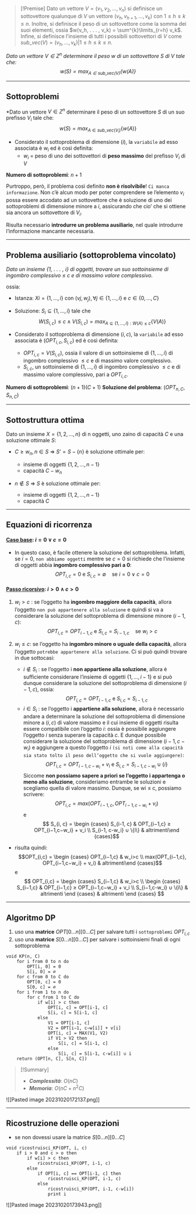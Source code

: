 >[!Premise]
>Dato un vettore $V = (v_1, v_2, . . . , v_n)$ si definisce un sottovettore qualunque di $V$ un vettore $(v_h, v_{h+1}, . . . , v_k)$ con $1 ≤ h ≤ k ≤ n$. Inoltre, si definisce il peso di un sottovettore come la somma dei suoi elementi, ossia $w(v_h, . . . , v_k) = \sum^{k}\limits_{r=h} v_k$. 
>Infine, si definisce l’insieme di tutti i possibili sottovettori di $V$ come $sub\_vec(V) = {(v_h, . . . , v_k) | 1 ≤ h ≤ k ≤ n}$.

*Dato un vettore $V ∈ Z^n$ determinare il peso $w$ di un sottovettore $S$ di $V$ tale che: $$w(S) = max_{A∈sub\_vec(V)}\{w(A)\}$$*

--- 
## Sottoproblemi

*Dato un vettore $V ∈ Z^n$ determinare il peso di un sottovettore $S$ di un suo prefisso $V_i$ tale che: $$w(S) = max_{A∈sub\_vec(V_i)}\{w(A)\}$$
- Considerato il sottoproblema di dimensione $(i)$, la `variabile` ad esso associata è $w_i$ ed è così definita:
	- $w_i$ = peso di uno dei sottovettori di **peso massimo** del prefisso $V_i$ di $V$

**Numero di sottoproblemi**: $n+1$

Purtroppo, però, il problema così definito **non è risolvibile**! `Ci manca informazione`.
Non c’è alcun modo per poter comprendere se l’elemento $v_i$ possa essere accodato ad un sottovettore che è soluzione di uno dei sottoproblemi di dimensione minore a $i$, assicurando che cio’ che si ottiene sia ancora un sottovettore di $V_i$.

Risulta necessario **introdurre un problema ausiliario**, nel quale introdurre l’informazione mancante necessaria.

---
## Problema ausiliario (sottoproblema vincolato)

*Dato un insieme {1, . . . , i} di oggetti, trovare un suo sottoinsieme di ingombro complessivo ≤ c e di massimo valore complessivo.*

ossia: 
- Istanza: $Xi = \{1, . . . , i\}$ con $(vj , w_j), ∀j ∈ \{1, . . . , i\}$ e $c ∈ \{0, . . . , C\}$
- Soluzione: $S_i ⊆ \{1, . . . , i\}$ tale che $$W(S_{i,c}) ≤ c ∧ V(S_{i,c}) = max_{A⊆\{1,...,i\}: W(A)≤c} \{V(A)\}$$

- Considerato il sottoproblema di dimensione $(i, c)$, la `variabile` ad esso associata è $(OPT_{i, c} , S_{i, c})$ ed è così definita:
	- $OPT_{i, c} = V(S_{i, c})$, ossia il valore di un sottoinsieme di $\{1, . . . , i\}$ di ingombro complessivo $≤ c$ e di massimo valore complessivo. 
	- $S_{i, c}$, un sottoinsieme di $\{1, . . . , i\}$ di ingombro complessivo $≤ c$ e di massimo valore complessivo, pari a $OPT_{i, c}$.

**Numero di sottoproblemi**: $(n+1)(C+1)$
**Soluzione del problema**: $(OPT_{n, C} , S_{n, C})$

---
## Sottostruttura ottima

Dato un insieme $X = \{1, 2, …, n\}$ di n oggetti, uno zaino di capacità $C$ e una soluzione ottimale $S$:

- $C ≥ w_n, n ∈ S$ ⇒ $S’ = S-\{n\}$ è soluzione ottimale per: 
	- insieme di oggetti $\{1, 2, …, n-1\}$
	- capacità $C - w_n$

- $n ∉ S$ ⇒ $S$ è soluzione ottimale per: 
	- insieme di oggetti $\{1, 2, …, n-1\}$
	- capacità $C$

---
## Equazioni di ricorrenza

#### <u>**Caso base**</u>: $i = 0 ∨ c = 0$
- In questo caso, è facile ottenere la soluzione del sottoproblema. Infatti, se $i = 0$, `non abbiamo oggetti` mentre se $c = 0$ si richiede che l’insieme di oggetti abbia **ingombro complessivo pari a 0**:
$$OPT_{i, c} = 0 \text{ e } S_{i, c} = ∅ \quad\text{se } i = 0 ∨ c = 0$$

#### <u>**Passo ricorsivo**</u>: $i > 0 ∧ c > 0$
1. $w_i > c$ : 
	se l’oggetto ha **ingombro maggiore della capacità**, allora l’oggetto `non può appartenere alla soluzione` e quindi si va a considerare la soluzione del sottoproblema di dimensione minore $(i−1, c)$:
	$$OPT_{i, c} = OPT_{i-1, c} \text{ e } S_{i, c} = S_{i-1, c} \quad\text{se } w_i > c$$

2. $w_i ≤ c$: se l’oggetto ha **ingombro minore o uguale della capacità**, allora l’oggetto `potrebbe appartenere alla soluzione`. Ci si può quindi trovare in due sottocasi:
	- $i \not\in S_i$ : se l’oggetto i **non appartiene alla soluzione**, allora è sufficiente considerare l’insieme di oggetti $\{1, . . . , i − 1\}$ e si può dunque considerare la soluzione del sottoproblema di dimensione $(i−1, c)$, ossia: $$OPT_{i, c} = OPT_{i-1, c} \text{ e } S_{i, c} = S_{i-1, c}$$
	- $i ∈ S_i$ : se l’oggetto i **appartiene alla soluzione**, allora è necessario andare a determinare la soluzione del sottoproblema di dimensione minore a $(i, c)$ di valore massimo e il cui insieme di oggetti risulta essere compatibile con l’oggetto $i$: ossia è possibile aggiungere l’oggetto $i$ senza superare la capacità $c$. E dunque possibile considerare la soluzione del sottoproblema di dimensione $(i − 1, c − w_i)$ e aggiungere a questo l’oggetto $i$ `(si noti come alla capacità sia stato tolto il peso dell’oggetto che si vuole aggiungere)`: $$OPT_{i, c} = OPT_{i-1, c-w_i}+v_i \text{ e } S_{i, c} = S_{i-1, c-w_i} ∪ \{i\}$$
	Siccome **non possiamo sapere a priori se l’oggetto i appartenga o meno alla soluzione**, consideriamo entrambe le soluzioni e scegliamo quella di valore massimo. Dunque, se wi ≤ c, possiamo scrivere: $$OPT_{i,c} = max(OPT_{i−1,c}, OPT_{i−1,c−w_i} + v_i)$$
	e $$ S_{i, c} = \begin {cases} S_{i-1, c} & OPT_{i−1,c} ≥ OPT_{i−1,c−w_i} + v_i \\ S_{i-1, c-w_i} ∪ \{i\} & altrimenti\end {cases}$$
- risulta quindi: 
$$OPT_{i,c} = \begin {cases} OPT_{i−1,c} & w_i>c \\ max(OPT_{i−1,c}, OPT_{i−1,c−w_i} + v_i) & altrimenti\end {cases}$$
e
$$
OPT_{i,c} = 
\begin {cases} 
S_{i−1,c} & w_i>c \\ 
\begin {cases} 
S_{i−1,c} & OPT_{i−1,c} ≥ OPT_{i−1,c−w_i} + v_i \\
S_{i−1,c-w_i} ∪ \{i\} & altrimenti
\end {cases}
& altrimenti
\end {cases}
$$

---
## Algoritmo DP

1. uso una **matrice** $OPT[0...n][0...C]$ per salvare tutti i `sottoproblemi` $OPT_{i, c}$
2. uso una **matrice** $S[0...n][0...C]$ per salvare i sottoinsiemi finali di ogni sottoproblema 

``` Pseudocodice TI:"KP" "FOLD"
void KP(n, C)
	for i from 0 to n do 
		OPT[i, 0] = 0
		S[i, 0] = ∅
	for c from 0 to C do
		OPT[0, c] = 0
		S[0, c] = ∅
	for i from 1 to n do 
		for c from 1 to C do 
			if w[i] > c then 
				OPT[i, c] = OPT[i-1, c]
				S[i, c] = S[i-1, c]
			else
				V1 = OPT[i-1, c]
				V2 = OPT[i−1, c−w[i]] + v[i]
				OPT[i, c] = MAX(V1, V2)
				if V1 > V2 then
					S[i, c] = S[i-1, c]
				else
					S[i, c] = S[i-1, c-w[i]] ∪ i
	return (OPT[n, C], S[n, C])
```


> [!Summary]
> - ***Complessità***: $O(nC)$
> - ***Memoria***: $O(nC + n^2C)$

![[Pasted image 20231020172137.png]]

---

## Ricostruzione delle operazioni

- se non dovessi usare la matrice $S[0...n][0...C]$

``` Pseudocodice TI:"ricostruisci_KP" "FOLD"
void ricostruisci_KP(OPT, i, c)
	if i > 0 and c > o then
		if w[i] > c then
			ricostruisci_KP(OPT, i-1, c)
		else
			if OPT[i, c] == OPT[i-1, c] then
				ricostruisci_KP(OPT, i-1, c)
			else
				ricostruisci_KP(OPT, i-1, c-w[i])
				print i
``` 

![[Pasted image 20231020173943.png]]